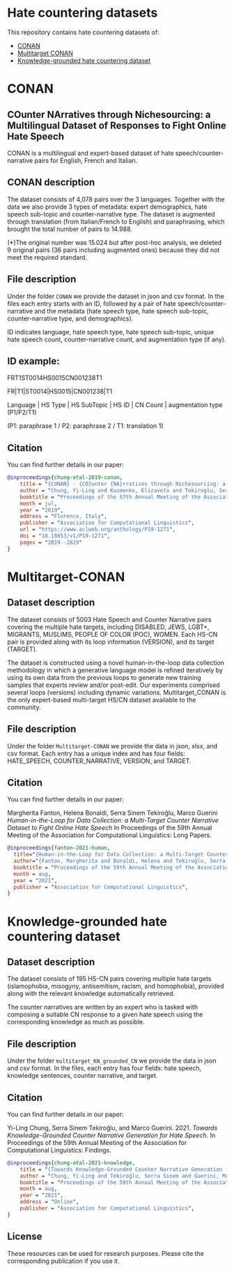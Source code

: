 # Hate countering datasets
This repository contains hate countering datasets of:

- [CONAN](#CONAN)
- [Multitarget CONAN](#Multitarget-CONAN)
- [Knowledge-grounded hate countering dataset](#Knowledge-grounded-hate-countering-dataset)


# CONAN

## COunter NArratives through Nichesourcing: a Multilingual Dataset of Responses to Fight Online Hate Speech

CONAN is a multilingual and expert-based dataset of hate speech/counter-narrative pairs for English, French and Italian.

## CONAN description
The dataset consists of 4,078 pairs over the 3 languages. Together with the data we also provide 3 types of metadata: expert demographics, hate speech sub-topic and counter-narrative type. The dataset is augmented through translation (from Italian/French to English) and paraphrasing, which brought the total number of pairs to 14.988. 

(\*)The original number was 15.024 but after post-hoc analysis, we deleted 9 original pairs (36 pairs including augmented ones) because they did not meet the required standard. 

## File description
Under the folder ```CONAN``` we provide the dataset in json and csv format. In the files each entry starts with an ID, followed by a pair of hate speech/counter-narrative and the metadata (hate speech type, hate speech sub-topic, counter-narrative type, and demographics).

ID indicates language, hate speech type, hate speech sub-topic, unique hate speech count, counter-narrative count, and augmentation type (if any).

## ID example: 
FRT1ST0014HS0015CN001238T1

FR|T1|ST0014|HS0015|CN001238|T1

Language | HS Type | HS SubTopic | HS ID | CN Count | augmentation type (P1/P2/T1)

(P1: paraphrase 1 / P2: paraphrase 2 / T1: translation 1)

## Citation
You can find further details in our paper:

```bibtex
@inproceedings{chung-etal-2019-conan,
    title = "{CONAN} - {CO}unter {NA}rratives through Nichesourcing: a Multilingual Dataset of Responses to Fight Online Hate Speech",
    author = "Chung, Yi-Ling and Kuzmenko, Elizaveta and Tekiroglu, Serra Sinem and Guerini, Marco",
    booktitle = "Proceedings of the 57th Annual Meeting of the Association for Computational Linguistics",
    month = jul,
    year = "2019",
    address = "Florence, Italy",
    publisher = "Association for Computational Linguistics",
    url = "https://www.aclweb.org/anthology/P19-1271",
    doi = "10.18653/v1/P19-1271",
    pages = "2819--2829"
}
```
<!---
 # Multi-hate-target dataset using Human-in-the-Loop
-->

# Multitarget-CONAN

## Dataset description

The dataset consists of 5003 Hate Speech and Counter Narrative pairs covering the multiple hate targets, including DISABLED, JEWS, LGBT+, MIGRANTS, MUSLIMS, PEOPLE OF COLOR (POC), WOMEN. Each HS-CN pair is provided along with its loop information (VERSION), and its target (TARGET). 

The dataset is constructed using a novel human-in-the-loop data collection methodology in which a generative language model is refined iteratively by using its own data from the previous loops to generate new training samples that experts review and/or post-edit. Our experiments comprised several loops (versions) including dynamic variations. Multitarget_CONAN is the only expert-based multi-target HS/CN dataset available to the community.

## File description

Under the folder ```Multitarget-CONAN``` we provide the data in json, xlsx, and csv format. Each entry has a unique index and has four fields: HATE_SPEECH, COUNTER_NARRATIVE, VERSION, and TARGET. 

## Citation
You can find further details in our paper:

Margherita Fanton, Helena Bonaldi, Serra Sinem Tekiroğlu, Marco Guerini <em>Human-in-the-Loop for Data Collection: a Multi-Target Counter Narrative Dataset to Fight Online Hate Speech</em> In Proceedings of the 59th Annual Meeting of the Association for Computational Linguistics: Long Papers.

```bibtex
@inproceedings{fanton-2021-human,
  title="{Human-in-the-Loop for Data Collection: a Multi-Target Counter Narrative Dataset to Fight Online Hate Speech}",
  author="{Fanton, Margherita and Bonaldi, Helena and Tekiroğlu, Serra Sinem and Guerini, Marco}",
  booktitle = "Proceedings of the 59th Annual Meeting of the Association for Computational Linguistics",
  month = aug,
  year = "2021",
  publisher = "Association for Computational Linguistics",
}
```

# Knowledge-grounded hate countering dataset

## Dataset description

The dataset consists of 195 HS-CN pairs covering multiple hate targets (islamophobia, misogyny, antisemitism, racism, and homophobia), provided along with the relevant knowledge automatically retrieved.

The counter narratives are written by an expert who is tasked with composing a suitable CN response to a given hate speech using the corresponding knowledge as much as possible.

## File description
Under the folder ```multitarget_KN_grounded_CN``` we provide the data in json and csv format. In the files, each entry has four fields: hate speech, knowledge sentences, counter narrative, and target. 

## Citation
You can find further details in our paper:

Yi-Ling Chung, Serra Sinem Tekiroğlu, and Marco Guerini. 2021. <em>Towards Knowledge-Grounded Counter Narrative Generation for Hate Speech.</em> In Proceedings of the 59th Annual Meeting of the Association for Computational Linguistics: Findings.


```bibtex
@inproceedings{chung-etal-2021-knowledge,
    title = "{Towards Knowledge-Grounded Counter Narrative Generation for Hate Speech",
    author = "Chung, Yi-Ling and Tekiroğlu, Serra Sinem and Guerini, Marco",
    booktitle = "Proceedings of the 59th Annual Meeting of the Association for Computational Linguistics",
    month = aug,
    year = "2021",
    address = "Online",
    publisher = "Association for Computational Linguistics",
}
```


## License
These resources can be used for research purposes. Please cite the corresponding publication if you use it.
